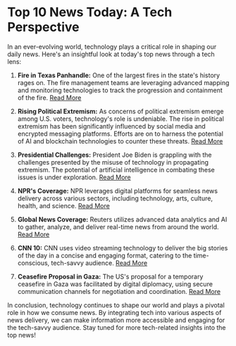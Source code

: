 # Top 10 News Today: A Tech Perspective 

In an ever-evolving world, technology plays a critical role in shaping our daily news. Here's an insightful look at today's top news through a tech lens:

1. **Fire in Texas Panhandle:** One of the largest fires in the state's history rages on. The fire management teams are leveraging advanced mapping and monitoring technologies to track the progression and containment of the fire. [Read More](https://www.cnn.com)

2. **Rising Political Extremism:** As concerns of political extremism emerge among U.S. voters, technology's role is undeniable. The rise in political extremism has been significantly influenced by social media and encrypted messaging platforms. Efforts are on to harness the potential of AI and blockchain technologies to counter these threats. [Read More](https://www.npr.org)

3. **Presidential Challenges:** President Joe Biden is grappling with the challenges presented by the misuse of technology in propagating extremism. The potential of artificial intelligence in combating these issues is under exploration. [Read More](https://www.reuters.com)

4. **NPR's Coverage:** NPR leverages digital platforms for seamless news delivery across various sectors, including technology, arts, culture, health, and science. [Read More](https://www.npr.org)

5. **Global News Coverage:** Reuters utilizes advanced data analytics and AI to gather, analyze, and deliver real-time news from around the world. [Read More](https://www.reuters.com)

6. **CNN 10:** CNN uses video streaming technology to deliver the big stories of the day in a concise and engaging format, catering to the time-conscious, tech-savvy audience. [Read More](https://www.cnn.com)

7. **Ceasefire Proposal in Gaza:** The US's proposal for a temporary ceasefire in Gaza was facilitated by digital diplomacy, using secure communication channels for negotiation and coordination. [Read More](https://www.npr.org)

In conclusion, technology continues to shape our world and plays a pivotal role in how we consume news. By integrating tech into various aspects of news delivery, we can make information more accessible and engaging for the tech-savvy audience. Stay tuned for more tech-related insights into the top news!